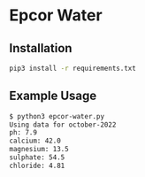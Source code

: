 # Epcor Water 


## Installation
```sh
pip3 install -r requirements.txt
```

## Example Usage
```sh
$ python3 epcor-water.py 
Using data for october-2022
ph: 7.9
calcium: 42.0
magnesium: 13.5
sulphate: 54.5
chloride: 4.81
```
